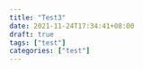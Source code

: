 ```yaml
---
title: "Test3"
date: 2021-11-24T17:34:41+08:00
draft: true
tags: ["test"]
categories: ["test"]
---
```


